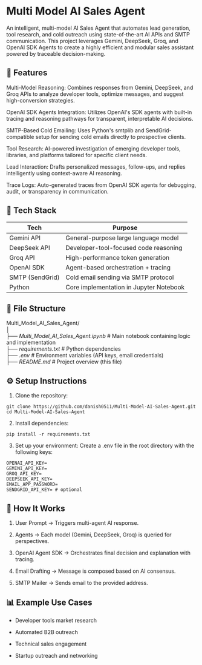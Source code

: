 # Multi Model AI Sales Agent

An intelligent, multi-model AI Sales Agent that automates lead generation, tool research, and cold outreach using state-of-the-art AI APIs and SMTP communication. This project leverages Gemini, DeepSeek, Groq, and OpenAI SDK Agents to create a highly efficient and modular sales assistant powered by traceable decision-making.

## 🚀 Features
Multi-Model Reasoning: Combines responses from Gemini, DeepSeek, and Groq APIs to analyze developer tools, optimize messages, and suggest high-conversion strategies.

OpenAI SDK Agents Integration: Utilizes OpenAI's SDK agents with built-in tracing and reasoning pathways for transparent, interpretable AI decisions.

SMTP-Based Cold Emailing: Uses Python's smtplib and SendGrid-compatible setup for sending cold emails directly to prospective clients.

Tool Research: AI-powered investigation of emerging developer tools, libraries, and platforms tailored for specific client needs.

Lead Interaction: Drafts personalized messages, follow-ups, and replies intelligently using context-aware AI reasoning.

Trace Logs: Auto-generated traces from OpenAI SDK agents for debugging, audit, or transparency in communication.


## 🧩 Tech Stack
| Tech            | Purpose                                 |
| --------------- | --------------------------------------- |
| Gemini API      | General-purpose large language model    |
| DeepSeek API    | Developer-tool-focused code reasoning   |
| Groq API        | High-performance token generation       |
| OpenAI SDK      | Agent-based orchestration + tracing     |
| SMTP (SendGrid) | Cold email sending via SMTP protocol    |
| Python          | Core implementation in Jupyter Notebook |

## 📁 File Structure
Multi_Model_AI_Sales_Agent/  
│  
├── *Multi_Model_AI_Sales_Agent.ipynb*        # Main notebook containing logic and implementation  
├── *requirements.txt*                      # Python dependencies  
├── *.env*                                  # Environment variables (API keys, email credentials)  
├── *README.md*                             # Project overview (this file)  


## ⚙️ Setup Instructions

1. Clone the repository:
```
git clone https://github.com/danish0511/Multi-Model-AI-Sales-Agent.git
cd Multi-Model-AI-Sales-Agent
```

2. Install dependencies:
```
pip install -r requirements.txt
```

3. Set up your environment:
Create a .env file in the root directory with the following keys:
```
OPENAI_API_KEY=
GEMINI_API_KEY=
GROQ_API_KEY=
DEEPSEEK_API_KEY=
EMAIL_APP_PASSWORD=
SENDGRID_API_KEY= # optional
```

## 🧠 How It Works
1. User Prompt → Triggers multi-agent AI response.

2. Agents → Each model (Gemini, DeepSeek, Groq) is queried for perspectives.

3. OpenAI Agent SDK → Orchestrates final decision and explanation with tracing.

4. Email Drafting → Message is composed based on AI consensus.

5. SMTP Mailer → Sends email to the provided address.

## 📊 Example Use Cases
* Developer tools market research

* Automated B2B outreach

* Technical sales engagement

* Startup outreach and networking

